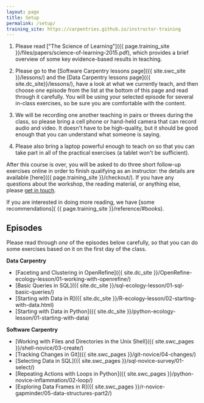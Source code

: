 ```yaml
---
layout: page
title: Setup
permalink: /setup/
training_site: https://carpentries.github.io/instructor-training
---
```


1.  Please read ["The Science of Learning"]({{ page.training_site }}/files/papers/science-of-learning-2015.pdf), which provides a brief overview of some key evidence-based results in teaching.

2.  Please go to the [Software Carpentry lessons page]({{ site.swc_site }}/lessons/)
    and the [Data Carpentry lessons page]({{ site.dc_site}}/lessons/),
    have a look at what we currently teach,
    and then choose *one* episode from the list at the bottom of this page and read through it carefully.
    You will be using your selected episode for several in-class exercises,
    so be sure you are comfortable with the content.

3.  We will be recording one another teaching in pairs or threes during the class,
    so please bring a cell phone or hand-held camera that can record audio and video.
    It doesn't have to be high-quality, but it should be good enough that you can understand what someone is saying.

4.  Please also bring a laptop powerful enough to teach on so that you can take part in all of the practical exercises
    (a tablet won't be sufficient).


After this course is over,
you will be asked to do three short follow-up exercises online in order to finish qualifying as an instructor:
the details are available [here]({{ page.training_site }}/checkout/).
If you have any questions about the workshop, the reading material, or anything else, please [get in touch](mailto:checkout@carpentries.org).

If you are interested in doing more reading, we have [some recommendations]( {{ page.training_site }}/reference/#books).

Episodes
--------

Please read through *one* of the episodes below carefully, so that you can do some exercises based on it on the first day of the class.

**Data Carpentry**

* [Faceting and Clustering in OpenRefine]({{ site.dc_site }}/OpenRefine-ecology-lesson/01-working-with-openrefine/)
* [Basic Queries in SQL]({{ site.dc_site }}/sql-ecology-lesson/01-sql-basic-queries/)
* [Starting with Data in R]({{ site.dc_site }}/R-ecology-lesson/02-starting-with-data.html)
* [Starting with Data in Python]({{ site.dc_site }}/python-ecology-lesson/01-starting-with-data)

**Software Carpentry**

* [Working with Files and Directories in the Unix Shell]({{ site.swc_pages }}/shell-novice/03-create/)
* [Tracking Changes in Git]({{ site.swc_pages }}/git-novice/04-changes/)
* [Selecting Data in SQL]({{ site.swc_pages }}/sql-novice-survey/01-select/)
* [Repeating Actions with Loops in Python]({{ site.swc_pages }}/python-novice-inflammation/02-loop/)
* [Exploring Data Frames in R]({{ site.swc_pages }}/r-novice-gapminder/05-data-structures-part2/)
